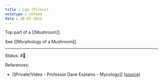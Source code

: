 ```yaml
---
title : Cap (Pileus)
notetype : unfeed
date : 26-02-2023
---
```


Top part of a [[Mushroom]].

See [[Morphology of a Mushroom]].


---
Status: #🌱 

References:
- [[Private/Video - Professor Dave Explains - Mycology]] ([source](https://www.youtube.com/watch?v=wqKNm_evkYA&list=PLybg94GvOJ9Hyyv_MD2Y7OPFxhnrKFsD6&ab_channel=ProfessorDaveExplains))

